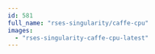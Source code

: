 ```yaml
---
id: 581
full_name: "rses-singularity/caffe-cpu"
images: 
  - "rses-singularity-caffe-cpu-latest"
---
```

